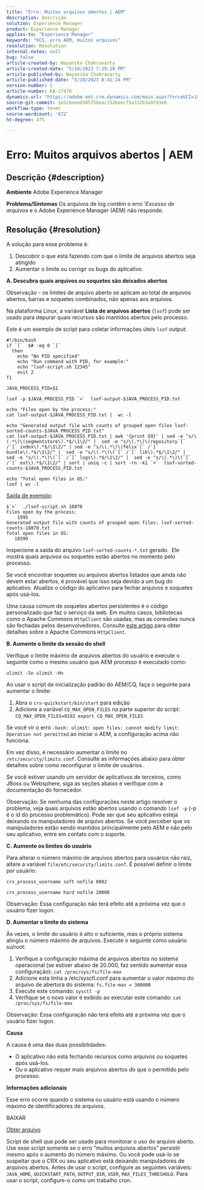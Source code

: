 ```yaml
---
title: "Erro: Muitos arquivos abertos | AEM"
description: Descrição
solution: Experience Manager
product: Experience Manager
applies-to: "Experience Manager"
keywords: "KCS, erro AEM, muitos arquivos"
resolution: Resolution
internal-notes: null
bug: false
article-created-by: Nayanika Chakravarty
article-created-date: "5/10/2023 7:39:28 PM"
article-published-by: Nayanika Chakravarty
article-published-date: "5/10/2023 8:41:24 PM"
version-number: 5
article-number: KA-17470
dynamics-url: "https://adobe-ent.crm.dynamics.com/main.aspx?forceUCI=1&pagetype=entityrecord&etn=knowledgearticle&id=d9420f5d-6aef-ed11-8849-6045bd006239"
source-git-commit: 1e2cbeeed34575beac152beecf5a332b3a9fd3e6
workflow-type: tm+mt
source-wordcount: '672'
ht-degree: 47%

---
```


# Erro: Muitos arquivos abertos | AEM

## Descrição {#description}

<b>Ambiente</b>
Adobe Experience Manager


<b>Problema/Sintomas</b>
Os arquivos de log contêm o erro &#39;*Excesso de arquivos* e o Adobe Experience Manager (AEM) não responde.




## Resolução {#resolution}


A solução para esse problema é:

1. Descobrir o que está fazendo com que o limite de arquivos abertos seja atingido
2. Aumentar o limite ou corrigir os bugs do aplicativo.


<b>A. Descubra quais arquivos ou soquetes são deixados abertos</b>

Observação - os limites de arquivo aberto se aplicam ao total de arquivos abertos, barras e soquetes combinados, não apenas aos arquivos.

Na plataforma Linux, a variável <b>Lista de arquivos abertos</b> (`lsof`) pode ser usado para depurar quais recursos são mantidos abertos pelo processo.

Este é um exemplo de script para coletar informações úteis `lsof` output:


```
#!/bin/bash
if `[`  $# -eq 0 `]` 
  then
    echo "No PID specified"
    echo "Run command with PID, for example:"
    echo "lsof-script.sh 12345"
    exit 2
fi
 
JAVA_PROCESS_PID=$1
 
lsof -p $JAVA_PROCESS_PID `>`  lsof-output-$JAVA_PROCESS_PID.txt
 
echo "Files open by the process:"
cat lsof-output-$JAVA_PROCESS_PID.txt |  wc -l
 
echo "Generated output file with counts of grouped open files lsof-sorted-counts-$JAVA_PROCESS_PID.txt"
cat lsof-output-$JAVA_PROCESS_PID.txt | awk '{print $9}' | sed -e "s/\(.*\)\(segmentstore\).*$/\1\2/" |  sed -e "s/\(.*\)\(repository`[` /`]` index\).*$/\1\2/" | sed -e "s/\(.*\)\(felix`[` /`]` bundle\).*$/\1\2/" |  sed -e "s/\(.*\)\(`[` /`]` lib\).*$/\1\2/" |  sed -e "s/\(.*\)\(`[` /`]` logs\).*$/\1\2/" |  sed -e "s/\(.*\)\(`[` /`]` ext\).*$/\1\2/" | sort | uniq -c | sort -rn -k1 `>`  lsof-sorted-counts-$JAVA_PROCESS_PID.txt
 
echo "Total open files in OS:"
lsof | wc -l
```


<u>Saída de exemplo</u>:


```
$`>`  ./lsof-script.sh 18070
Files open by the process:
    1995
Generated output file with counts of grouped open files: lsof-sorted-counts-18070.txt
Total open files in OS:
   18399
```


Inspecione a saída do arquivo `lsof-sorted-counts-*.txt` gerado.  Ele mostra quais arquivos ou soquetes estão abertos no momento pelo processo.

Se você encontrar soquetes ou arquivos abertos listados que ainda não devem estar abertos, é provável que isso seja devido a um bug do aplicativo. Atualize o código do aplicativo para fechar arquivos e soquetes após usá-los.

Uma causa comum de soquetes abertos persistentes é o código personalizado que faz o serviço da web. Em muitos casos, bibliotecas como o Apache Commons `HttpClient` são usadas, mas as conexões nunca são fechadas pelos desenvolvedores. Consulte [este artigo](https://stackoverflow.com/questions/43454514/proper-usage-of-apache-httpclient-and-when-to-close-it) para obter detalhes sobre o Apache Commons `HttpClient`.

<b>B. Aumente o limite da sessão do shell</b>

Verifique o limite máximo de arquivos abertos do usuário e execute o seguinte como o mesmo usuário que AEM processo é executado como:

`ulimit -Sn ulimit -Hn`

Ao usar o script de inicialização padrão do AEM/CQ, faça o seguinte para aumentar o limite:

1. Abra o `crx-quickstart/bin/start` para edição
2. Adicione a variável `CQ_MAX_OPEN_FILES` na parte superior do script:    `CQ_MAX_OPEN_FILES=8192 export CQ_MAX_OPEN_FILES`


Se você vir o erro `-bash: ulimit: open files: cannot modify limit: Operation not permitted` ao iniciar o AEM, a configuração acima não funciona.

Em vez disso, é necessário aumentar o limite no `/etc/security/limits.conf`. Consulte as informações abaixo para obter detalhes sobre como reconfigurar o limite de usuários.

Se você estiver usando um servidor de aplicativos de terceiros, como JBoss ou Websphere, siga as seções abaixo e verifique com a documentação do fornecedor.

Observação: Se nenhuma das configurações neste artigo resolver o problema, veja quais arquivos estão abertos usando o comando `lsof -p` (-p é o id do processo problemático). Pode ser que seu aplicativo esteja deixando os manipuladores de arquivo abertos. Se você perceber que os manipuladores estão sendo mantidos principalmente pelo AEM e não pelo seu aplicativo, entre em contato com o suporte.

<b>C. Aumente os limites do usuário</b>

Para alterar o número máximo de arquivos abertos para usuários não raiz, altere a variável `file/etc/security/limits.conf`. É possível definir o limite por usuário:

`crx_process_username soft nofile 8092`

`crx_process_username hard nofile 20000`

Observação: Essa configuração não terá efeito até a próxima vez que o usuário fizer logon.

<b>D. Aumentar o limite do sistema</b>

Às vezes, o limite do usuário é alto o suficiente, mas o próprio sistema atingiu o número máximo de arquivos. Execute o seguinte como usuário su/root:

1. Verifique a configuração máxima de arquivos abertos no sistema operacional (se estiver abaixo de 20.000, faz sentido aumentar essa configuração): 
   `cat /proc/sys/fs/file-max`
2. Adicione esta linha a /etc/sysctl.conf para aumentar o valor máximo do arquivo de abertura do sistema:
   `fs.file-max = 300000`
3. Execute este comando:
   `sysctl -p`
4. Verifique se o novo valor é exibido ao executar este comando:
   `cat /proc/sys/fs/file-max`


Observação: Essa configuração não terá efeito até a próxima vez que o usuário fizer logon.

<b>Causa</b>

A causa é uma das duas possibilidades:

- O aplicativo não está fechando recursos como arquivos ou soquetes após usá-los.
- Ou o aplicativo requer mais arquivos abertos do que o permitido pelo processo.


<b>Informações adicionais</b>

Esse erro ocorre quando o sistema ou usuário está usando o número máximo de identificadores de arquivos.

BAIXAR

[Obter arquivo](https://helpx.adobe.com/experience-manager/kb/CQ55MonitoringTooManyOpenFiles/jcr:content/main-pars/download-section/download-1/file.res/disable-monitoring-scripts-1.0.zip "check_open_files.sh")

Script de shell que pode ser usado para monitorar o uso do arquivo aberto. Use esse script somente se o erro “muitos arquivos abertos” persistir mesmo após o aumento do número máximo. Ou você pode usá-lo se suspeitar que o CRX ou seu aplicativo está deixando manipuladores de arquivos abertos. Antes de usar o script, configure as seguintes variáveis: `JAVA_HOME`, `QUICKSTART_PATH`, `OUTPUT_DIR`, `USER`, `MAX_FILES_THRESHOLD`. Para usar o script, configure-o como um trabalho cron.

